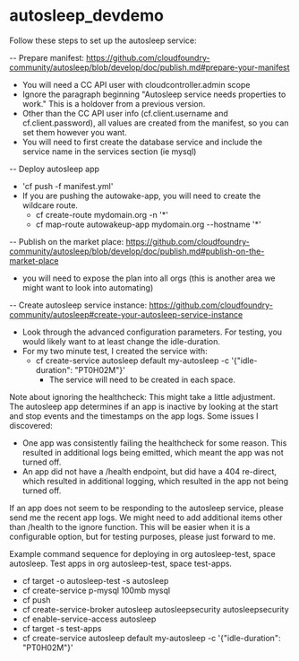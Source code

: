 # autosleep_devdemo

Follow these steps to set up the autosleep service:

-- Prepare manifest: https://github.com/cloudfoundry-community/autosleep/blob/develop/doc/publish.md#prepare-your-manifest
* You will need a CC API user with cloudcontroller.admin scope
* Ignore the paragraph beginning "Autosleep service needs properties to work." This is a holdover from a previous version.
* Other than the CC API user info (cf.client.username and cf.client.password), all values are created from the manifest, so you can set them however you want.
* You will need to first create the database service and include the service name in the services section (ie mysql)
    
-- Deploy autosleep app
* 'cf push -f manifest.yml'
* If you are pushing the autowake-app, you will need to create the wildcare route.
  * cf create-route <autosleep-space> mydomain.org -n '*'
  * cf map-route autowakeup-app mydomain.org --hostname '*'

-- Publish on the market place: https://github.com/cloudfoundry-community/autosleep/blob/develop/doc/publish.md#publish-on-the-market-place
* you will need to expose the plan into all orgs (this is another area we might want to look into automating)
    
-- Create autosleep service instance: https://github.com/cloudfoundry-community/autosleep#create-your-autosleep-service-instance
* Look through the advanced configuration parameters.  For testing, you would likely want to at least change the idle-duration.  
* For my two minute test, I created the service with:
  * cf create-service autosleep default my-autosleep -c '{"idle-duration": "PT0H02M"}'
    * The service will need to be created in each space.
 
 
 Note about ignoring the healthcheck: This might take a little adjustment.  
The autosleep app determines if an app is inactive by looking at the start and stop events and the timestamps on the app logs.
Some issues I discovered:
* One app was consistently failing the healthcheck for some reason.  This resulted in additional logs being emitted, which meant the app was not turned off.
* An app did not have a /health endpoint, but did have a 404 re-direct, which resulted in additional logging, which resulted in the app not being turned off.
   
If an app does not seem to be responding to the autosleep service, please send me the recent app logs.  We might need to add additional items other than /health to the ignore function.
This will be easier when it is a configurable option, but for testing purposes, please just forward to me.


Example command sequence for deploying in org autosleep-test, space autosleep. Test apps in org autosleep-test, space test-apps.

* cf target -o autosleep-test -s autosleep
* cf create-service p-mysql 100mb mysql
* cf push
* cf create-service-broker autosleep autosleepsecurity autosleepsecurity <autosleep-app url>
* cf enable-service-access autosleep
* cf target -s test-apps
* cf create-service autosleep default my-autosleep -c '{"idle-duration": "PT0H02M"}'
